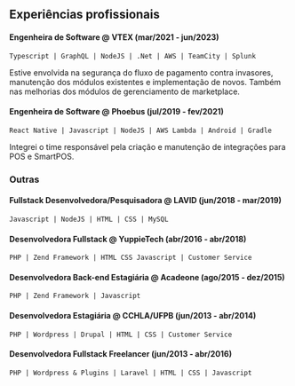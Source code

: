 ## Experiências profissionais

#### Engenheira de Software @ VTEX (mar/2021 - jun/2023)

`Typescript | GraphQL | NodeJS | .Net | AWS | TeamCity | Splunk`

Estive envolvida na segurança do fluxo de pagamento contra invasores, manutenção dos módulos existentes e implementação de novos. Também nas melhorias dos módulos de gerenciamento de marketplace.

#### Engenheira de Software @ Phoebus (jul/2019 - fev/2021)

`React Native | Javascript | NodeJS | AWS Lambda | Android | Gradle`

Integrei o time responsável pela criação e manutenção de integrações para POS e SmartPOS.

### Outras

#### Fullstack Desenvolvedora/Pesquisadora @ LAVID (jun/2018 - mar/2019)

`Javascript | NodeJS | HTML | CSS | MySQL`

#### Desenvolvedora Fullstack @ YuppieTech (abr/2016 - abr/2018)

`PHP | Zend Framework | HTML CSS Javascript | Customer Service`

#### Desenvolvedora Back-end Estagiária @ Acadeone (ago/2015 - dez/2015)

`PHP | Zend Framework | Javascript`

#### Desenvolvedora Estagiária @ CCHLA/UFPB (jun/2013 - abr/2014)

`PHP | Wordpress | Drupal | HTML | CSS | Customer Service`

#### Desenvolvedora Fullstack Freelancer (jun/2013 - abr/2016)

`PHP | Wordpress & Plugins | Laravel | HTML | CSS | Javascript`
